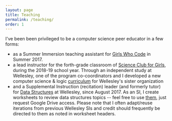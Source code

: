 ```yaml
---
layout: page
title: Teaching
permalink: /teaching/
order: 1
---
```


I've been been privileged to be a computer science peer educator in a few forms: 
* as a Summer Immersion teaching assistant for [Girls Who Code](https://girlswhocode.com/) in Summer 2017.
* a lead instructor for the forth-grade classroom of [Science Club for Girls](https://www.scienceclubforgirls.org/), during the 2018-19 school year. Through an independent study at Wellesley, one of the program co-coordinators and I developed a new computer science & logic [curriculum](https://docs.google.com/document/d/12uUDcS2lzqGUasc7SHM_iddRvCu_CouqUrGGpwEONYI/edit?usp=sharing) for Wellesley's sister organization 
* and a Supplemental Instruction (recitation) leader (and formerly tutor) for [Data Structures](https://cs.wellesley.edu/~cs230/) at Wellesley, since August 2017. As an SI, I create worksheets to review data structures topics -- feel free to use [them](https://drive.google.com/drive/folders/1AqZUX2DnbirPe9qpzD7cOz8_-1nohemv?usp=sharing), just request Google Drive access. Please note that I often adapt/reuse iterations from previous Wellesley SIs and credit should frequently be directed to them as noted in worksheet headers.

